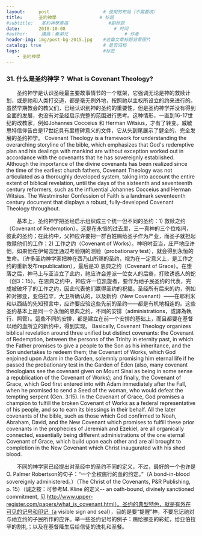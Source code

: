 ```yaml
---
layout:     post   				    # 使用的布局（不需要改）
title:      圣約神學				# 标题 
#subtitle:   圣約神學素描               #副标题
date:       2018-10-08  				# 时间
#author:     講員：秦弟兄     				# 作者
header-img: img/post-bg-2015.jpg 	#这篇文章标题背景图片
catalog: true 						# 是否归档
tags:								#标签
    - 圣約神學
---
```




### 31. 什么是圣约神学？ What is Covenant Theology?

&emsp;&emsp;圣约神学是认识圣经最主要故事情节的一个框架，它强调无论是神的救赎计划，或是祂和人类打交道，都是毫无例外地，按照祂以主权所设立的约来进行的。虽然早期教会的教父们，已经认识到神的圣约的重要性，但是圣约神学并没有得到全面的发展，也没有对圣经启示完整的范围进行思考。这种情形，一直到16-17世纪的改教家，例如Johannes Cocceius 和 Herman Witsius，才有了转变。威敏思特信仰告白是17世纪具有里程碑意义的文件，它从头到尾展示了健全的、完全发展的圣约神学。
Covenant Theology is a framework for understanding the overarching storyline of the bible, which emphasizes that God's redemptive plan and his dealings with mankind are without exception worked out in accordance with the covenants that he has sovereignly established. Although the importance of the divine covenants has been realized since the time of the earliest church fathers, Covenant Theology was not articulated as a thoroughly developed system, taking into account the entire extent of biblical revelation, until the days of the sixteenth and seventeenth century reformers, such as the influential Johannes Cocceius and Herman Witsius. The Westminster Confession of Faith is a landmark seventeenth century document that displays a robust, fully-developed Covenant Theology throughout.


&emsp;&emsp;基本上，圣约神学把圣经启示组织成三个统一但不同的圣约：1) 救赎之约（Covenant of Redemption）。这是在永恒的过去里，三一真神的三个位格间，彼此的圣约；在此约中，父神应许要把一群百姓赐给圣子作为产业，而圣子就担起救赎他们的工作；2) 工作之约（Covenant of Works）。神吩咐亚当，庄严地应许他，如果他在伊甸园里通过考验期的测验（probationary test），就会得到永恒的生命。（许多圣约神学家把神在西乃山所赐的圣约，视为在一定意义上，是工作之约的重新发布republication），最后是3) 恩典之约（Covenant of Grace）。在堕落之后，神马上与亚当立了此约，祂应许会差派一位女人的后裔，打败诱惑人的蛇（创3：15）。在恩典之约中，神应许一位凯旋者，要作为祂子民圣约的代表，完成被破坏了的工作之约，因此代表他们赢得圣约的祝福。圣经所有后来的约，例如神对挪亚，亚伯拉罕，大卫所确认的，以及新约（New Covenant）——在耶利米和以西结的先知预言中，应许要应验这些先前的圣约——都是有机地相连的。这些圣约基本上是同一个永恒的恩典之约，不同的安排（administrations，或譯為執行、照管）。這些不同的安排，都是建立在前一个安排的基础上，而且都要在基督以祂的血所立的新约中，得到实现。
Basically, Covenant Theology organizes biblical revelation around three unified but distinct covenants: the Covenant of Redemption, between the persons of the Trinity in eternity past, in which the Father promises to give a people to the Son as his inheritance, and the Son undertakes to redeem them; the Covenant of Works, which God enjoined upon Adam in the Garden, solemnly promising him eternal life if he passed the probationary test in the Garden of Eden (also, many covenant theologians see the covenant given on Mount Sinai as being in some sense a republication of the Covenant of Works); and finally, the Covenant of Grace, which God first entered into with Adam immediately after the Fall, when he promised to send a Seed of the woman, who would defeat the tempting serpent (Gen. 3:15). In the Covenant of Grace, God promises a champion to fulfill the broken Covenant of Works as a federal representative of his people, and so to earn its blessings in their behalf. All the later covenants of the bible, such as those which God confirmed to Noah, Abraham, David, and the New Covenant which promises to fulfill these prior covenants in the prophecies of Jeremiah and Ezekiel, are all organically connected, essentially being different administrations of the one eternal Covenant of Grace, which build upon each other and are all brought to completion in the New Covenant which Christ inaugurated with his shed blood.


&emsp;&emsp;不同的神学家已经提出对圣经中的圣约不同的定义，不过，最好的一个也许是O. Palmer Robertson的句子：“一个全权施行的血的约定。”（A bond-in-blood sovereignly administered。）（The Christ of the Covenants, P&R Publishing, p. 15）（诚之按：可参考M. Kline 的定义-- an oath-bound, divinely sanctioned commitment, 见 http://www.upper-register.com/papers/what_is_covenant.html）。圣约的典型特色，就是有外在可见的记号和印记（a visible sign and seal），目的是要“提醒”神，不要忘记祂对与祂立约的子民所作的应许。举一些圣约记号的例子：赐给挪亚的彩虹，给亚伯拉罕的割礼；以及在基督降生后给信徒的洗礼和圣餐。
